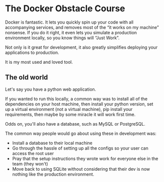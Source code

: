 # The Docker Obstacle Course

Docker is fantastic.
It lets you quickly spin up your code with all accompanying services, and removes most of the “it works on my machine” nonsense.
If you do it right, it even lets you simulate a production environment locally, so you know things will “Just Work”.

Not only is it great for development, it also greatly simplifies deploying your applications to production.

It is my most used and loved tool.

## The old world

Let's say you have a python web application.

If you wanted to run this locally, a common way was to install all of the dependencies on your host machine, then install your python version, set up a virtual environment (not a virtual machine), pip install your requirements, then maybe by some miracle it will work first time.

Odds on, you'll also have a database, such as MySQL or PostgreSQL.

The common way people would go about using these in development was:

- Install a database to their local machine
- Go through the hassle of setting up all the configs so your user can access the root user
- Pray that the setup instructions they wrote work for everyone else in the team (they won't)
- Move back to using SQLite without considering that their dev is now nothing like the production environment.


